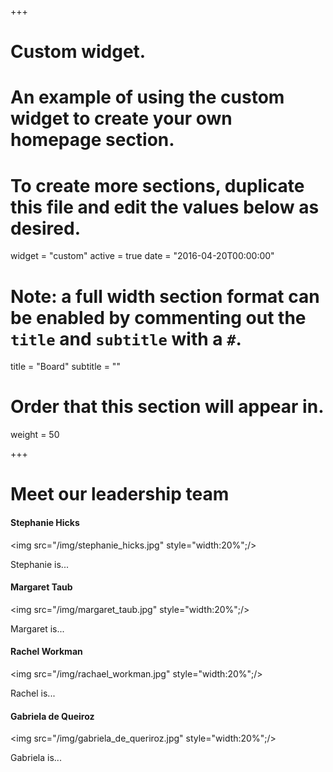 +++
# Custom widget.
# An example of using the custom widget to create your own homepage section.
# To create more sections, duplicate this file and edit the values below as desired.
widget = "custom"
active = true
date = "2016-04-20T00:00:00"

# Note: a full width section format can be enabled by commenting out the `title` and `subtitle` with a `#`.
title = "Board"
subtitle = ""

# Order that this section will appear in.
weight = 50

+++

# Meet our leadership team

#### Stephanie Hicks

<img src="/img/stephanie_hicks.jpg" style="width:20%";/>

Stephanie is...

#### Margaret Taub

<img src="/img/margaret_taub.jpg" style="width:20%";/>

Margaret is...

#### Rachel Workman

<img src="/img/rachael_workman.jpg" style="width:20%";/>

Rachel is...

#### Gabriela de Queiroz

<img src="/img/gabriela_de_queriroz.jpg" style="width:20%";/>

Gabriela is...
